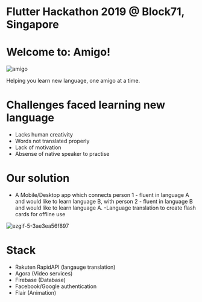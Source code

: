 # Flutter Hackathon 2019 @ Block71, Singapore


# Welcome to: Amigo!
![amigo](https://user-images.githubusercontent.com/51255469/58746816-5a361c80-8495-11e9-91c1-43e7cf7144cb.JPG)

Helping you learn new language, one amigo at a time.

# Challenges faced learning new language
- Lacks human creativity
- Words not translated properly
- Lack of motivation
- Absense of native speaker to practise


# Our solution
- A Mobile/Desktop app which connects person 1 - fluent in language A and would like to learn language B, with person 2 - fluent in language B and would like to learn language A.
-Language translation to create flash cards for offline use

![ezgif-5-3ae3ea56f897](https://user-images.githubusercontent.com/51255469/58746897-68d10380-8496-11e9-8dbb-cc5a713d8387.gif)


# Stack
- Rakuten RapidAPI (langauge translation)
- Agora (Video services)
- Firebase (Database)
- Facebook/Google authentication
- Flair (Animation)
